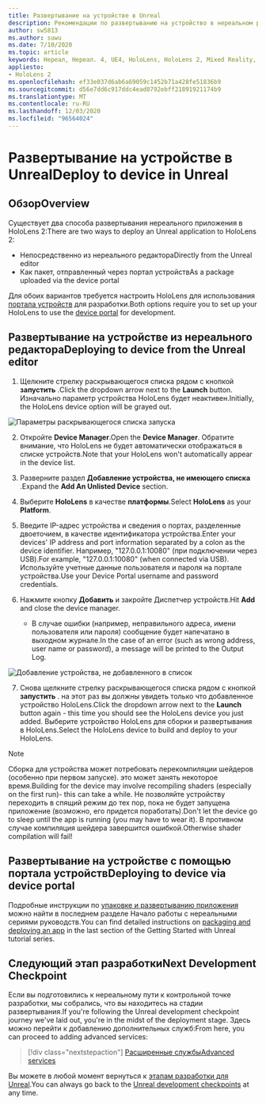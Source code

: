 ```yaml
---
title: Развертывание на устройстве в Unreal
description: Рекомендации по развертыванию на устройство в нереальном режиме в HoloLens 2
author: sw5813
ms.author: suwu
ms.date: 7/10/2020
ms.topic: article
keywords: Нереал, Нереал. 4, UE4, HoloLens, HoloLens 2, Mixed Reality, развертывание на устройстве, ПК, документация, гарнитура смешанной реальности, гарнитура Windows Mixed Reality, гарнитура виртуальной реальности
appliesto:
- HoloLens 2
ms.openlocfilehash: ef33e037d6ab6a69059c1452b71a428fe51836b9
ms.sourcegitcommit: d56e7dd6c917ddc4ead0792ebff21891921174b9
ms.translationtype: MT
ms.contentlocale: ru-RU
ms.lasthandoff: 12/03/2020
ms.locfileid: "96564024"
---
```

# <a name="deploy-to-device-in-unreal"></a><span data-ttu-id="bc51b-104">Развертывание на устройстве в Unreal</span><span class="sxs-lookup"><span data-stu-id="bc51b-104">Deploy to device in Unreal</span></span>

## <a name="overview"></a><span data-ttu-id="bc51b-105">Обзор</span><span class="sxs-lookup"><span data-stu-id="bc51b-105">Overview</span></span>
<span data-ttu-id="bc51b-106">Существует два способа развертывания нереального приложения в HoloLens 2:</span><span class="sxs-lookup"><span data-stu-id="bc51b-106">There are two ways to deploy an Unreal application to HoloLens 2:</span></span>
* <span data-ttu-id="bc51b-107">Непосредственно из нереального редактора</span><span class="sxs-lookup"><span data-stu-id="bc51b-107">Directly from the Unreal editor</span></span>
* <span data-ttu-id="bc51b-108">Как пакет, отправленный через портал устройств</span><span class="sxs-lookup"><span data-stu-id="bc51b-108">As a package uploaded via the device portal</span></span>

<span data-ttu-id="bc51b-109">Для обоих вариантов требуется настроить HoloLens для использования [портала устройств](../platform-capabilities-and-apis/using-the-windows-device-portal.md) для разработки.</span><span class="sxs-lookup"><span data-stu-id="bc51b-109">Both options require you to set up your HoloLens to use the [device portal](../platform-capabilities-and-apis/using-the-windows-device-portal.md) for development.</span></span>

## <a name="deploying-to-device-from-the-unreal-editor"></a><span data-ttu-id="bc51b-110">Развертывание на устройстве из нереального редактора</span><span class="sxs-lookup"><span data-stu-id="bc51b-110">Deploying to device from the Unreal editor</span></span>

1. <span data-ttu-id="bc51b-111">Щелкните стрелку раскрывающегося списка рядом с кнопкой **запустить** .</span><span class="sxs-lookup"><span data-stu-id="bc51b-111">Click the dropdown arrow next to the **Launch** button.</span></span> <span data-ttu-id="bc51b-112">Изначально параметр устройства HoloLens будет неактивен.</span><span class="sxs-lookup"><span data-stu-id="bc51b-112">Initially, the HoloLens device option will be grayed out.</span></span>

![Параметры раскрывающегося списка запуска](images/unreal/launch-dropdown.png)

2. <span data-ttu-id="bc51b-114">Откройте **Device Manager**.</span><span class="sxs-lookup"><span data-stu-id="bc51b-114">Open the **Device Manager**.</span></span> <span data-ttu-id="bc51b-115">Обратите внимание, что HoloLens не будет автоматически отображаться в списке устройств.</span><span class="sxs-lookup"><span data-stu-id="bc51b-115">Note that your HoloLens won't automatically appear in the device list.</span></span>

3. <span data-ttu-id="bc51b-116">Разверните раздел **Добавление устройства, не имеющего списка** .</span><span class="sxs-lookup"><span data-stu-id="bc51b-116">Expand the **Add An Unlisted Device** section.</span></span>

4. <span data-ttu-id="bc51b-117">Выберите **HoloLens** в качестве **платформы**.</span><span class="sxs-lookup"><span data-stu-id="bc51b-117">Select **HoloLens** as your **Platform**.</span></span>

5. <span data-ttu-id="bc51b-118">Введите IP-адрес устройства и сведения о портах, разделенные двоеточием, в качестве идентификатора устройства.</span><span class="sxs-lookup"><span data-stu-id="bc51b-118">Enter your devices' IP address and port information separated by a colon as the device identifier.</span></span> <span data-ttu-id="bc51b-119">Например, "127.0.0.1:10080" (при подключении через USB).</span><span class="sxs-lookup"><span data-stu-id="bc51b-119">For example, "127.0.0.1:10080" (when connected via USB).</span></span> <span data-ttu-id="bc51b-120">Используйте учетные данные пользователя и пароля на портале устройства.</span><span class="sxs-lookup"><span data-stu-id="bc51b-120">Use your Device Portal username and password credentials.</span></span>

6. <span data-ttu-id="bc51b-121">Нажмите кнопку **Добавить** и закройте Диспетчер устройств.</span><span class="sxs-lookup"><span data-stu-id="bc51b-121">Hit **Add** and close the device manager.</span></span>
    * <span data-ttu-id="bc51b-122">В случае ошибки (например, неправильного адреса, имени пользователя или пароля) сообщение будет напечатано в выходном журнале.</span><span class="sxs-lookup"><span data-stu-id="bc51b-122">In the case of an error (such as wrong address, user name or password), a message will be printed to the Output Log.</span></span>

![Добавление устройства, не добавленного в список](images/unreal/add-unlisted-device.png)

7. <span data-ttu-id="bc51b-124">Снова щелкните стрелку раскрывающегося списка рядом с кнопкой **запустить** . на этот раз вы должны увидеть только что добавленное устройство HoloLens.</span><span class="sxs-lookup"><span data-stu-id="bc51b-124">Click the dropdown arrow next to the **Launch** button again - this time you should see the HoloLens device you just added.</span></span> <span data-ttu-id="bc51b-125">Выберите устройство HoloLens для сборки и развертывания в HoloLens.</span><span class="sxs-lookup"><span data-stu-id="bc51b-125">Select the HoloLens device to build and deploy to your HoloLens.</span></span>

>[!NOTE]
><span data-ttu-id="bc51b-126">Сборка для устройства может потребовать перекомпиляции шейдеров (особенно при первом запуске). это может занять некоторое время.</span><span class="sxs-lookup"><span data-stu-id="bc51b-126">Building for the device may involve recompiling shaders (especially on the first run)- this can take a while.</span></span> <span data-ttu-id="bc51b-127">Не позволяйте устройству переходить в спящий режим до тех пор, пока не будет запущена приложение (возможно, его придется поработать).</span><span class="sxs-lookup"><span data-stu-id="bc51b-127">Don't let the device go to sleep until the app is running (you may have to wear it).</span></span> <span data-ttu-id="bc51b-128">В противном случае компиляция шейдера завершится ошибкой.</span><span class="sxs-lookup"><span data-stu-id="bc51b-128">Otherwise shader compilation will fail!</span></span>

## <a name="deploying-to-device-via-device-portal"></a><span data-ttu-id="bc51b-129">Развертывание на устройстве с помощью портала устройств</span><span class="sxs-lookup"><span data-stu-id="bc51b-129">Deploying to device via device portal</span></span>

<span data-ttu-id="bc51b-130">Подробные инструкции по [упаковке и развертыванию приложения](tutorials/unreal-uxt-ch6.md#packaging-and-deploying-the-app-via-device-portal) можно найти в последнем разделе Начало работы с нереальными сериями руководств.</span><span class="sxs-lookup"><span data-stu-id="bc51b-130">You can find detailed instructions on [packaging and deploying an app](tutorials/unreal-uxt-ch6.md#packaging-and-deploying-the-app-via-device-portal) in the last section of the Getting Started with Unreal tutorial series.</span></span>

## <a name="next-development-checkpoint"></a><span data-ttu-id="bc51b-131">Следующий этап разработки</span><span class="sxs-lookup"><span data-stu-id="bc51b-131">Next Development Checkpoint</span></span>

<span data-ttu-id="bc51b-132">Если вы подготовились к нереальному пути к контрольной точке разработки, мы собрались, что вы находитесь на стадии развертывания.</span><span class="sxs-lookup"><span data-stu-id="bc51b-132">If you're following the Unreal development checkpoint journey we've laid out, you're in the midst of the deployment stage.</span></span> <span data-ttu-id="bc51b-133">Здесь можно перейти к добавлению дополнительных служб:</span><span class="sxs-lookup"><span data-stu-id="bc51b-133">From here, you can proceed to adding advanced services:</span></span>

> [!div class="nextstepaction"]
> [<span data-ttu-id="bc51b-134">Расширенные службы</span><span class="sxs-lookup"><span data-stu-id="bc51b-134">Advanced services</span></span>](unreal-development-overview.md#5-adding-services)

<span data-ttu-id="bc51b-135">Вы можете в любой момент вернуться к [этапам разработки для Unreal](unreal-development-overview.md#4-streaming-and-deploying-to-a-device).</span><span class="sxs-lookup"><span data-stu-id="bc51b-135">You can always go back to the [Unreal development checkpoints](unreal-development-overview.md#4-streaming-and-deploying-to-a-device) at any time.</span></span>
